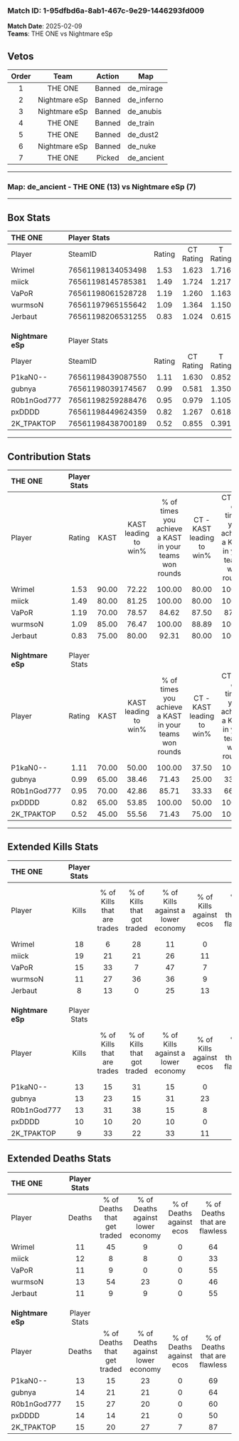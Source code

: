### Match ID: 1-95dfbd6a-8ab1-467c-9e29-1446293fd009  
**Match Date**: 2025-02-09  
**Teams**: THE ONE vs Nightmare eSp  

## Vetos  

| Order | Team | Action | Map |
| :---: | :--: | :----: | --- |
| 1 | THE ONE | Banned | de_mirage |
| 2 | Nightmare eSp | Banned | de_inferno |
| 3 | Nightmare eSp | Banned | de_anubis |
| 4 | THE ONE | Banned | de_train |
| 5 | THE ONE | Banned | de_dust2 |
| 6 | Nightmare eSp | Banned | de_nuke |
| 7 | THE ONE | Picked | de_ancient |

---  

### **Map**: de_ancient - THE ONE (13) vs Nightmare eSp (7)  
---  

## Box Stats  

| **THE ONE**       | Player Stats      |        |           |          |       |      |       |         |        |      |     |
| :- | :- | :-: | :-: | :-: | :-: | :-: | :-: | :-: | :-: | :-: | :-: |
| Player            | SteamID           | Rating | CT Rating | T Rating | KAST  | ADR  | Kills | Assists | Deaths | K/D  | HS% |
| Wrimel            | 76561198134053498 |  1.53  |   1.623   |  1.716   | 90.00 | 91.4 |  18   |    6    |   11   | 1.64 | 66  |
| miick             | 76561198145785381 |  1.49  |   1.724   |  1.217   | 80.00 | 97.4 |  19   |    7    |   12   | 1.58 | 57  |
| VaPoR             | 76561198061528728 |  1.19  |   1.260   |  1.163   | 70.00 | 76.1 |  15   |    4    |   11   | 1.36 | 40  |
| wurmsoN           | 76561197965155642 |  1.09  |   1.364   |  1.150   | 85.00 | 75.4 |  11   |    8    |   13   | 0.85 | 36  |
| Jerbaut           | 76561198206531255 |  0.83  |   1.024   |  0.615   | 75.00 | 46.3 |   8   |    4    |   11   | 0.73 | 75  |
|                   |                   |        |           |          |       |      |       |         |        |      |     |
|                   |                   |        |           |          |       |      |       |         |        |      |     |
|                   |                   |        |           |          |       |      |       |         |        |      |     |
| **Nightmare eSp** | Player Stats      |        |           |          |       |      |       |         |        |      |     |
| Player            | SteamID           | Rating | CT Rating | T Rating | KAST  | ADR  | Kills | Assists | Deaths | K/D  | HS% |
| P1kaN0--          | 76561198439087550 |  1.11  |   1.630   |  0.852   | 70.00 | 90.2 |  13   |    6    |   13   | 1.00 | 46  |
| gubnya            | 76561198039174567 |  0.99  |   0.581   |  1.350   | 65.00 | 75.8 |  13   |    4    |   14   | 0.93 | 100 |
| R0b1nGod777       | 76561198259288476 |  0.95  |   0.979   |  1.105   | 70.00 | 61.5 |  13   |    3    |   15   | 0.87 | 53  |
| pxDDDD            | 76561198449624359 |  0.82  |   1.267   |  0.618   | 65.00 | 63.6 |  10   |    4    |   14   | 0.71 | 30  |
| 2K_TPAKTOP        | 76561198438700189 |  0.52  |   0.855   |  0.391   | 45.00 | 41.0 |   9   |    2    |   15   | 0.60 | 33  |
---  

## Contribution Stats  

| **THE ONE**       | Player Stats |       |                      |                                                        |                           |                                                             |                          |                                                            |
| :- | :-: | :-: | :-: | :-: | :-: | :-: | :-: | :-: |
| Player            |    Rating    | KAST  | KAST leading to win% | % of times you achieve a KAST in your teams won rounds | CT - KAST leading to win% | CT - % of times you achieve a KAST in your teams won rounds | T - KAST leading to win% | T - % of times you achieve a KAST in your teams won rounds |
| Wrimel            |     1.53     | 90.00 |        72.22         |                         100.00                         |           80.00           |                           100.00                            |          62.50           |                           100.00                           |
| miick             |     1.49     | 80.00 |        81.25         |                         100.00                         |           80.00           |                           100.00                            |          83.33           |                           100.00                           |
| VaPoR             |     1.19     | 70.00 |        78.57         |                         84.62                          |           87.50           |                            87.50                            |          66.67           |                           80.00                            |
| wurmsoN           |     1.09     | 85.00 |        76.47         |                         100.00                         |           88.89           |                           100.00                            |          62.50           |                           100.00                           |
| Jerbaut           |     0.83     | 75.00 |        80.00         |                         92.31                          |           80.00           |                           100.00                            |          80.00           |                           80.00                            |
|                   |              |       |                      |                                                        |                           |                                                             |                          |                                                            |
|                   |              |       |                      |                                                        |                           |                                                             |                          |                                                            |
|                   |              |       |                      |                                                        |                           |                                                             |                          |                                                            |
| **Nightmare eSp** | Player Stats |       |                      |                                                        |                           |                                                             |                          |                                                            |
| Player            |    Rating    | KAST  | KAST leading to win% | % of times you achieve a KAST in your teams won rounds | CT - KAST leading to win% | CT - % of times you achieve a KAST in your teams won rounds | T - KAST leading to win% | T - % of times you achieve a KAST in your teams won rounds |
| P1kaN0--          |     1.11     | 70.00 |        50.00         |                         100.00                         |           37.50           |                           100.00                            |          66.67           |                           100.00                           |
| gubnya            |     0.99     | 65.00 |        38.46         |                         71.43                          |           25.00           |                            33.33                            |          44.44           |                           100.00                           |
| R0b1nGod777       |     0.95     | 70.00 |        42.86         |                         85.71                          |           33.33           |                            66.67                            |          50.00           |                           100.00                           |
| pxDDDD            |     0.82     | 65.00 |        53.85         |                         100.00                         |           50.00           |                           100.00                            |          57.14           |                           100.00                           |
| 2K_TPAKTOP        |     0.52     | 45.00 |        55.56         |                         71.43                          |           75.00           |                           100.00                            |          40.00           |                           50.00                            |
---  

## Extended Kills Stats  

| **THE ONE**       | Player Stats |                            |                            |                                    |                         |                              |                                 |                                       |                    |           |
| :- | :-: | :-: | :-: | :-: | :-: | :-: | :-: | :-: | :-: | :-: |
| Player            |    Kills     | % of Kills that are trades | % of Kills that got traded | % of Kills against a lower economy | % of Kills against ecos | % of Kills that are flawless | % of Kills that are close duels | % of Kills that are assisted by flash | Pistol Round Kills | AWP Kills |
| Wrimel            |      18      |             6              |             28             |                 11                 |            0            |              61              |               11                |                  17                   |         0          |     3     |
| miick             |      19      |             21             |             21             |                 26                 |           11            |              58              |                5                |                  11                   |         0          |     2     |
| VaPoR             |      15      |             33             |             7              |                 47                 |            7            |              73              |               13                |                  13                   |         5          |     1     |
| wurmsoN           |      11      |             27             |             36             |                 36                 |            9            |              73              |                9                |                   9                   |         0          |     2     |
| Jerbaut           |      8       |             13             |             0              |                 25                 |           13            |              50              |                0                |                   0                   |         0          |     1     |
|                   |              |                            |                            |                                    |                         |                              |                                 |                                       |                    |           |
|                   |              |                            |                            |                                    |                         |                              |                                 |                                       |                    |           |
|                   |              |                            |                            |                                    |                         |                              |                                 |                                       |                    |           |
| **Nightmare eSp** | Player Stats |                            |                            |                                    |                         |                              |                                 |                                       |                    |           |
| Player            |    Kills     | % of Kills that are trades | % of Kills that got traded | % of Kills against a lower economy | % of Kills against ecos | % of Kills that are flawless | % of Kills that are close duels | % of Kills that are assisted by flash | Pistol Round Kills | AWP Kills |
| P1kaN0--          |      13      |             15             |             31             |                 15                 |            0            |              31              |                0                |                   0                   |         0          |     0     |
| gubnya            |      13      |             23             |             15             |                 31                 |           23            |              46              |                8                |                   0                   |         0          |     3     |
| R0b1nGod777       |      13      |             31             |             38             |                 15                 |            8            |              54              |               15                |                   8                   |         2          |     0     |
| pxDDDD            |      10      |             10             |             20             |                 10                 |            0            |              70              |               10                |                   0                   |         6          |     1     |
| 2K_TPAKTOP        |      9       |             33             |             22             |                 33                 |           11            |              56              |                0                |                   0                   |         0          |     1     |
## Extended Deaths Stats  

| **THE ONE**       | Player Stats |                             |                                   |                          |                               |                            |                           |               |
| :- | :-: | :-: | :-: | :-: | :-: | :-: | :-: | :-: |
| Player            |    Deaths    | % of Deaths that get traded | % of Deaths against lower economy | % of Deaths against ecos | % of Deaths that are flawless | % of Deaths that are close | % of Deaths while blinded | Deaths to AWP |
| Wrimel            |      11      |             45              |                 9                 |            0             |              64               |             9              |             9             |       3       |
| miick             |      12      |              8              |                 8                 |            0             |              33               |             17             |             0             |       1       |
| VaPoR             |      11      |              9              |                 0                 |            0             |              55               |             0              |             0             |       1       |
| wurmsoN           |      13      |             54              |                23                 |            0             |              46               |             8              |             0             |       0       |
| Jerbaut           |      11      |              9              |                 9                 |            0             |              55               |             0              |             0             |       3       |
|                   |              |                             |                                   |                          |                               |                            |                           |               |
|                   |              |                             |                                   |                          |                               |                            |                           |               |
|                   |              |                             |                                   |                          |                               |                            |                           |               |
| **Nightmare eSp** | Player Stats |                             |                                   |                          |                               |                            |                           |               |
| Player            |    Deaths    | % of Deaths that get traded | % of Deaths against lower economy | % of Deaths against ecos | % of Deaths that are flawless | % of Deaths that are close | % of Deaths while blinded | Deaths to AWP |
| P1kaN0--          |      13      |             15              |                23                 |            0             |              69               |             15             |             8             |       1       |
| gubnya            |      14      |             21              |                21                 |            0             |              64               |             0              |             7             |       1       |
| R0b1nGod777       |      15      |             27              |                20                 |            0             |              60               |             7              |            20             |       1       |
| pxDDDD            |      14      |             14              |                21                 |            0             |              50               |             14             |             7             |       1       |
| 2K_TPAKTOP        |      15      |             20              |                27                 |            7             |              87               |             7              |            13             |       1       |
